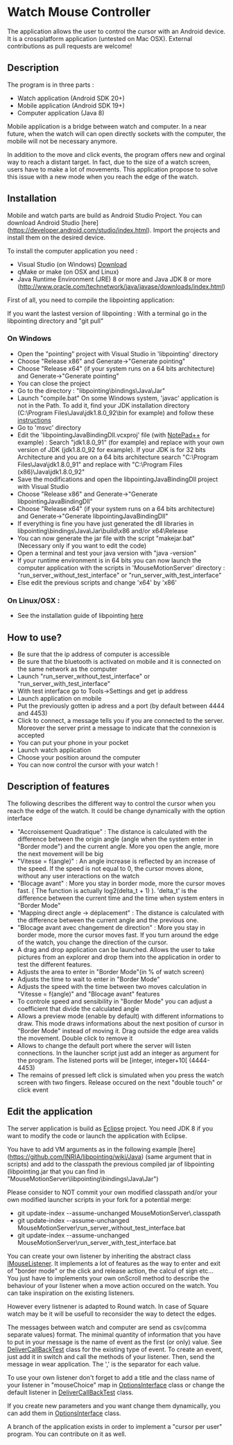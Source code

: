 # Watch Mouse Controller

The application allows the user to control the cursor with an Android device. It is a crossplatform application (untested on Mac OSX).
External contributions as pull requests are welcome!

## Description

The program is in three parts :

- Watch application (Android SDK 20+)
- Mobile application (Android SDK 19+)
- Computer application (Java 8)

Mobile application is a bridge between watch and computer. In a near future, when the watch will can open directly sockets with the computer, the mobile will not be necessary anymore.

In addition to the move and click events, the program offers new and orginal way to reach a distant target. In fact, due to the size of a watch screen, users have to make a lot of movements. This application propose to solve this issue with a new mode when you reach the edge of the watch.

## Installation

Mobile and watch parts are build as Android Studio Project. You can download Android Studio [here] (https://developer.android.com/studio/index.html).
Import the projects and install them on the desired device.

To install the computer application you need :

- Visual Studio (on Windows) [Download](https://www.visualstudio.com/)
- qMake or make (on OSX and Linux)
- Java Runtime Environment (JRE) 8 or more and Java JDK 8 or more (http://www.oracle.com/technetwork/java/javase/downloads/index.html)

First of all, you need to compile the libpointing application:
  
  If you want the lastest version of libpointing : With a terminal go in the libpointing directory and "git pull"
  
### On Windows 

- Open the "pointing" project with Visual Studio in 'libpointing' directory
- Choose "Release x86" and Generate->"Generate pointing"
- Choose "Release x64" (if your system runs on a 64 bits architecture) and Generate->"Generate pointing"
- You can close the project
- Go to the directory : "libpointing\bindings\Java\Jar"
- Launch "compile.bat" On some Windows system, 'javac' application is not in the Path. To add it, find your JDK installation directory (C:\Program Files\Java\jdk1.8.0_92\bin for example) and follow these [instructions](https://www.java.com/en/download/help/path.xml)
- Go to 'msvc' directory
- Edit the 'libpointingJavaBindingDll.vcxproj' file (with [NotePad++](https://notepad-plus-plus.org/) for example) : Search "jdk1.8.0_91" (for example) and replace with your own version of JDK (jdk1.8.0_92 for example). If your JDK is for 32 bits Architecture and you are on a 64 bits architecture search "C:\Program Files\Java\jdk1.8.0_91" and replace with "C:\Program Files (x86)\Java\jdk1.8.0_92"
- Save the modifications and open the libpointingJavaBindingDll project with Visual Studio
- Choose "Release x86" and Generate->"Generate libpointingJavaBindingDll"
- Choose "Release x64" (if your system runs on a 64 bits architecture) and Generate->"Generate libpointingJavaBindingDll"
- If everything is fine you have just generated the dll libraries in libpointing\bindings\Java\Jar\build\x86 and/or x64\Release
- You can now generate the jar file with the script "makejar.bat" (Necessary only if you want to edit the code)
- Open a terminal and test your java version with "java -version"
- If your runtime environment is in 64 bits you can now launch the computer application with the scripts in 'MouseMotionServer' directory : "run_server_without_test_interface" or "run_server_with_test_interface" 
- Else edit the previous scripts and change 'x64' by 'x86'

### On Linux/OSX : 

- See the installation guide of libpointing [here](https://github.com/INRIA/libpointing/wiki/Installation)

## How to use?

- Be sure that the ip address of computer is accessible
- Be sure that the bluetooth is activated on mobile and it is connected on the same network as the computer
- Launch "run_server_without_test_interface" or "run_server_with_test_interface"
- With test interface go to Tools->Settings and get ip address
- Launch application on mobile
- Put the previously gotten ip adress and a port (by default between 4444 and 4453)
- Click to connect, a message tells you if you are connected to the server. Moreover the server print a message to indicate that the connexion is accepted
- You can put your phone in your pocket
- Launch watch application
- Choose your position around the computer
- You can now control the cursor with your watch !

## Description of features

The following describes the different way to control the cursor when you reach the edge of the watch. It could be change dynamically with the option interface
 
 - "Accroissement Quadratique" : The distance is calculated with the difference between the origin angle (angle when the system enter in "Border mode") and the current angle. More you open the angle, more the next movement will be big
 - "Vitesse  = f(angle)" : An angle increase is reflected by an increase of the speed. If the speed is not equal to 0, the cursor moves alone, without any user interactions on the watch
 - "Blocage avant" : More you stay in border mode, more the cursor moves fast. ( The function is actually log2(delta_t + 1) ). 'delta_t' is the difference between the current time and the time when system enters in "Border Mode"
 - "Mapping direct angle -> déplacement" : The distance is calculated with the difference between the current angle and the previous one. 
 - "Blocage avant avec changement de direction" : More you stay in border mode, more the cursor moves fast. If you turn around the edge of the watch, you change the direction of the cursor.
 - A drag and drop application can be launched. Allows the user to take pictures from an explorer and drop them into the application in order to test the different features.
 - Adjusts the area to enter in "Border Mode"(in % of watch screen)
 - Adjusts the time to wait to enter in "Border Mode"
 - Adjusts the speed with the time between two moves calculation in "Vitesse  = f(angle)" and "Blocage avant" features
 - To controle speed and sensibility in "Border Mode" you can adjust a coefficient that divide the calculated angle
 - Allows a preview mode (enable by default) with different informations to draw. This mode draws informations about the next position of cursor in "Border Mode" instead of moving it. Drag outside the edge area valids the movement. Double click to remove it
 - Allows to change the default port where the server will listen connections. In the launcher script just add an integer as argument for the program. The listened ports will be [integer, integer+10[ (4444-4453)
 - The remains of pressed left click is simulated when you press the watch screen with two fingers. Release occured on the next "double touch" or click event
 
## Edit the application

The server application is build as [Eclipse](https://eclipse.org/downloads/) project. You need JDK 8 if you want to modify the code or launch the application with Eclipse.

You have to add VM arguments as in the following example [here] (https://github.com/INRIA/libpointing/wiki/Java) (same argument that in scripts) and add to the classpath the previous compiled jar of libpointing (libpointing.jar that you can find in "MouseMotionServer\libpointing\bindings\Java\Jar")

Please consider to NOT commit your own modified classpath and/or your own modified launcher scripts in your fork for a potential merge: 

- git update-index --assume-unchanged MouseMotionServer\\.classpath
- git update-index --assume-unchanged MouseMotionServer\run_server_without_test_interface.bat
- git update-index --assume-unchanged MouseMotionServer\run_server_with_test_interface.bat

You can create your own listener by inheriting the abstract class [IMouseListener](https://github.com/Rylith/TouchpadTestV2/blob/master/MouseMotionServer/src/mouse/control/IMouseListener.java). It implements a lot of features as the way to enter and exit of "border mode" or the click and release action, the calcul of sign etc... You just have to implements your own onScroll method to describe the behaviour of your listener when a move action occured on the watch. You can take inspiration on the existing listeners. 

However every listnener is adapted to Round watch. In case of Square watch may be it will be usefull to reconsider the way to detect the edges.

The messages between watch and computer are send as csv(comma separate values) format. The minimal quantity of information that you have to put in your message is the name of event as the first (or only) value. See [DeliverCallBackTest](https://github.com/Rylith/TouchpadTestV2/blob/master/MouseMotionServer/src/network/Impl/DeliverCallbackTest.java) class for the existing type of event. To create an event, just add it in switch and call the methods of your listener. Then, send the message in wear application. The ',' is the separator for each value.

To use your own listener don't forget to add a title and the class name of your listener in "mouseChoice" map in [OptionsInterface](https://github.com/Rylith/TouchpadTestV2/blob/master/MouseMotionServer/src/gui/OptionsInterface.java) class or change the default listener in [DeliverCallBackTest](https://github.com/Rylith/TouchpadTestV2/blob/master/MouseMotionServer/src/network/Impl/DeliverCallbackTest.java) class.

If you create new parameters and you want change them dynamically, you can add them in [OptionsInterface](https://github.com/Rylith/TouchpadTestV2/blob/master/MouseMotionServer/src/gui/OptionsInterface.java) class.

A branch of the application exists in order to implement a "cursor per user" program. You can contribute on it as well.
